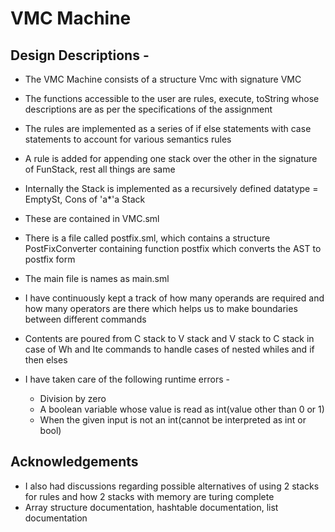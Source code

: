 
# VMC Machine

## Design Descriptions - 

- The VMC Machine consists of a structure Vmc with signature VMC
- The functions accessible to the user are rules, execute, toString whose descriptions are as per the specifications of the assignment
- The rules are implemented as a series of if else statements with case statements to account for various semantics rules
- A rule is added for appending one stack over the other in the signature of FunStack, rest all things are same
- Internally the Stack is implemented as a recursively defined datatype  = EmptySt, Cons of 'a*'a Stack
- These are contained in VMC.sml
- There is a file called postfix.sml, which contains a structure PostFixConverter containing function postfix which converts the AST to postfix form
- The main file is names as main.sml
- I have continuously kept a track of how many operands are required and how many operators are there which helps us to make boundaries between different commands
- Contents are poured from C stack to V stack and V stack to C stack in case of Wh and Ite commands to handle cases of nested whiles and if then elses

- I have taken care of the following runtime errors - 
    - Division by zero
    - A boolean variable whose value is read as int(value other than 0 or 1)
    - When the given input is not an int(cannot be interpreted as int or bool)
## Acknowledgements
- I also had discussions regarding possible alternatives of using 2 stacks for rules and how 2 stacks with memory are turing complete
- Array structure documentation, hashtable documentation, list documentation


